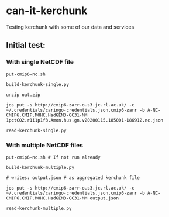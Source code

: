 # can-it-kerchunk

Testing kerchunk with some of our data and services

## Initial test:

### With single NetCDF file

```
put-cmip6-nc.sh

build-kerchunk-single.py

unzip out.zip

jos put -s http://cmip6-zarr-o.s3.jc.rl.ac.uk/ -c ~/.credentials/caringo-credentials.json.cmip6-zarr -b A-NC-CMIP6.CMIP.MOHC.HadGEM3-GC31-MM 1pctCO2.r1i1p1f3.Amon.hus.gn.v20200115.185001-186912.nc.json

read-kerchunk-single.py
```

### With multiple NetCDF files

```
put-cmip6-nc.sh # If not run already

build-kerchunk-multiple.py

# writes: output.json # as aggregated kerchunk file

jos put -s http://cmip6-zarr-o.s3.jc.rl.ac.uk/ -c ~/.credentials/caringo-credentials.json.cmip6-zarr -b A-NC-CMIP6.CMIP.MOHC.HadGEM3-GC31-MM output.json

read-kerchunk-multiple.py
```


